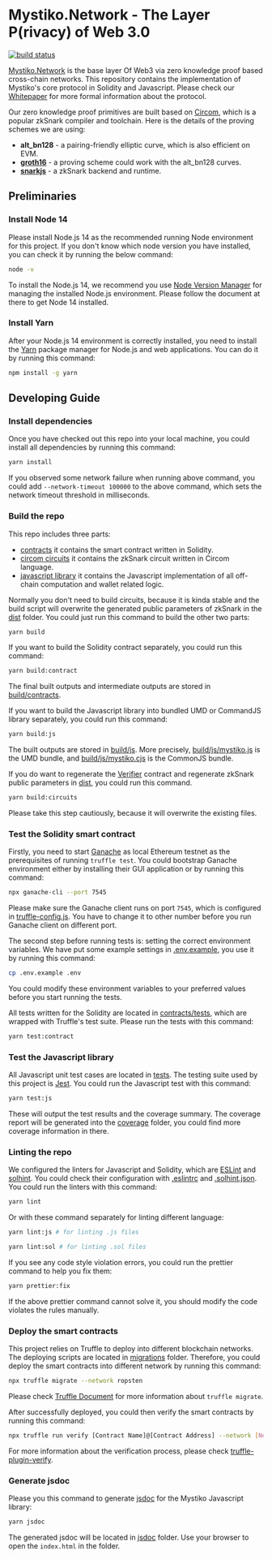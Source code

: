 # Mystiko.Network - The Layer P(rivacy) of Web 3.0

[![build status](https://github.com/mystikonetwork/mystiko-core/actions/workflows/build.yml/badge.svg)](https://github.com/mystikonetwork/mystiko-core/actions/workflows/build.yml)

[Mystiko.Network](https://mystiko.network) is the base layer Of Web3 via zero knowledge proof based cross-chain networks.
This repository contains the implementation of Mystiko's core protocol in Solidity and Javascript. Please check our
[Whitepaper](https://mystiko.network/whitepaper.pdf) for more formal information about the protocol.

Our zero knowledge proof primitives are built based on [Circom](https://github.com/iden3/circom), which is a popular
zkSnark compiler and toolchain. Here is the details of the proving schemes we are using:
* **alt_bn128** - a pairing-friendly elliptic curve, which is also efficient on EVM.
* **[groth16](https://eprint.iacr.org/2016/260)** - a proving scheme could work with the alt_bn128 curves.
* **[snarkjs](https://github.com/iden3/snarkjs)** - a zkSnark backend and runtime.

## Preliminaries
### Install Node 14
Please install Node.js 14 as the recommended running Node environment for this project. If you don't know which
node version you have installed, you can check it by running the below command:

```bash
node -v
```

To install the Node.js 14, we recommend you use [Node Version Manager](https://github.com/nvm-sh/nvm) for managing
the installed Node.js environment. Please follow the document at there to get Node 14 installed.

### Install Yarn
After your Node.js 14 environment is correctly installed, you need to install the [Yarn](https://yarnpkg.com/) package
manager for Node.js and web applications. You can do it by running this command:

```bash
npm install -g yarn
```

## Developing Guide
### Install dependencies
Once you have checked out this repo into your local machine, you could install all dependencies by running this command:

```bash
yarn install
```

If you observed some network failure when running above command, you could add `--network-timeout 100000` to the above
command, which sets the network timeout threshold in milliseconds.

### Build the repo
This repo includes three parts:
* [contracts](/contracts) it contains the smart contract written in Solidity.
* [circom circuits](/circuits) it contains the zkSnark circuit written in Circom language.
* [javascript library](/src) it contains the Javascript implementation of all off-chain computation and wallet related logic.

Normally you don't need to build circuits, because it is kinda stable and the build script will overwrite the generated
public parameters of zkSnark in the [dist](/dist) folder. You could just run this command to build the other two parts:

```bash
yarn build
```

If you want to build the Solidity contract separately, you could run this command:

```bash
yarn build:contract
```

The final built outputs and intermediate outputs are stored in [build/contracts](/build/contracts).

If you want to build the Javascript library into bundled UMD or CommandJS library separately, you could run this command:

```bash
yarn build:js
```

The built outputs are stored in [build/js](/build/js). More precisely, [build/js/mystiko.js](/build/js/mystiko.js) is the UMD bundle,
and [build/js/mystiko.cjs](/build/js/mystiko.cjs) is the CommonJS bundle.

If you do want to regenerate the [Verifier](/contracts/Verifier.sol) contract and regenerate zkSnark public
parameters in [dist](/dist), you could run this command.

```bash
yarn build:circuits
```

Please take this step cautiously, because it will overwrite the existing files.

### Test the Solidity smart contract

Firstly, you need to start [Ganache](https://trufflesuite.com/ganache/) as local Ethereum testnet as the prerequisites
of running `truffle test`. You could bootstrap Ganache environment either by installing their GUI application
or by running this command:

```bash
npx ganache-cli --port 7545
```

Please make sure the Ganache client runs on port `7545`, which is configured in [truffle-config.js](/truffle-config.js).
You have to change it to other number before you run Ganache client on different port.

The second step before running tests is: setting the correct environment variables. We have put some example settings
in [.env.example](/.env.example), you use it by running this command:

```bash
cp .env.example .env
```

You could modify these environment variables to your preferred values before you start running the tests.

All tests written for the Solidity are located in [contracts/tests](/contracts/tests), which are wrapped with
Truffle's test suite. Please run the tests with this command:

```bash
yarn test:contract
```

### Test the Javascript library

All Javascript unit test cases are located in [tests](/tests). The testing suite used by this project is
[Jest](https://jestjs.io). You could run the Javascript test with this command:

```bash
yarn test:js
```

These will output the test results and the coverage summary. The coverage report will be generated into the
[coverage](/coverage) folder, you could find more coverage information in there.

### Linting the repo

We configured the linters for Javascript and Solidity, which are [ESLint](https://eslint.org/)
and [solhint](https://github.com/protofire/solhint). You could check their configuration with
[.eslintrc](/.eslintrc) and [.solhint.json](/.solhint.json). You could run the linters with this command:

```bash
yarn lint
```

Or with these command separately for linting different language:

```bash
yarn lint:js # for linting .js files
```
```bash
yarn lint:sol # for linting .sol files
```

If you see any code style violation errors, you could run the prettier command to help you fix them:

```bash
yarn prettier:fix
```

If the above prettier command cannot solve it, you should modify the code violates the rules manually.

### Deploy the smart contracts

This project relies on Truffle to deploy into different blockchain networks. The deploying scripts are
located in [migrations](/migrations) folder. Therefore, you could deploy the smart contracts into different
network by running this command:

```bash
npx truffle migrate --network ropsten
```

Please check [Truffle Document](https://trufflesuite.com/docs/truffle/getting-started/running-migrations.html)
for more information about `truffle migrate`.

After successfully deployed, you could then verify the smart contracts by running this command:

```bash
npx truffle run verify [Contract Name]@[Contract Address] --network [Network]
```
For more information about the verification process, please check [truffle-plugin-verify](https://github.com/rkalis/truffle-plugin-verify).

### Generate jsdoc

Please you this command to generate [jsdoc](https://jsdoc.app/) for the Mystiko Javascript library:

```bash
yarn jsdoc
```

The generated jsdoc will be located in [jsdoc](/jsdoc) folder. Use your browser to open the `index.html` in the folder.
